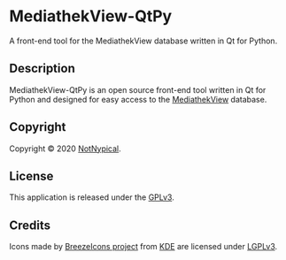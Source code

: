 
# MediathekView-QtPy

A front-end tool for the MediathekView database written in Qt for Python.


## Description

MediathekView-QtPy is an open source front-end tool written in Qt for Python and designed for easy access to the [MediathekView](https://mediathekview.de) database.


## Copyright

Copyright &copy; 2020 [NotNypical](https://notnypical.github.io).


## License

This application is released under the [GPLv3](https://www.gnu.org/licenses/gpl-3.0.en.html).


## Credits

Icons made by [BreezeIcons project](https://api.kde.org/frameworks/breeze-icons/html/index.html) from [KDE](https://kde.org)
are licensed under [LGPLv3](https://www.gnu.org/licenses/lgpl-3.0.en.html).
